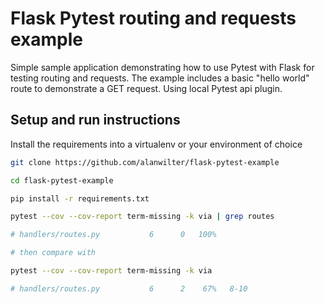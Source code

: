 # Flask Pytest routing and requests example
Simple sample application demonstrating how to use Pytest with Flask for testing routing and requests.
The example includes a basic "hello world" route to demonstrate a GET request. Using local Pytest api plugin.

## Setup and run instructions
Install the requirements into a virtualenv or your environment of choice

```bash
git clone https://github.com/alanwilter/flask-pytest-example

cd flask-pytest-example

pip install -r requirements.txt

pytest --cov --cov-report term-missing -k via | grep routes

# handlers/routes.py           6      0   100%

# then compare with

pytest --cov --cov-report term-missing -k via

# handlers/routes.py           6      2    67%   8-10
```
